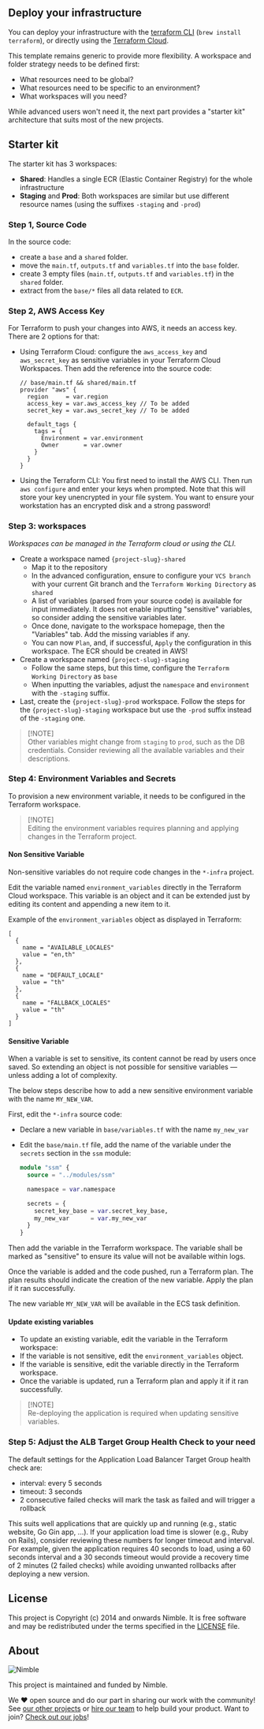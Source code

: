 ## Deploy your infrastructure

You can deploy your infrastructure with the [terraform CLI](https://learn.hashicorp.com/collections/terraform/cli) (`brew install terraform`), or directly using the [Terraform Cloud](https://cloud.hashicorp.com/products/terraform).

This template remains generic to provide more flexibility.
A workspace and folder strategy needs to be defined first:

- What resources need to be global?
- What resources need to be specific to an environment?
- What workspaces will you need?

While advanced users won't need it, the next part provides a "starter kit" architecture that suits most of the new projects.

## Starter kit

The starter kit has 3 workspaces:

- **Shared**: Handles a single ECR (Elastic Container Registry) for the whole infrastructure
- **Staging** and **Prod**: Both workspaces are similar but use different resource names (using the suffixes `-staging` and `-prod`)

### Step 1, Source Code

In the source code:

- create a `base` and a `shared` folder.
- move the `main.tf`, `outputs.tf` and `variables.tf` into the `base` folder.
- create 3 empty files (`main.tf`, `outputs.tf` and `variables.tf`) in the `shared` folder.
- extract from the `base/*` files all data related to `ECR`.

### Step 2, AWS Access Key

For Terraform to push your changes into AWS, it needs an access key. There are 2 options for that:

- Using Terraform Cloud: configure the `aws_access_key` and `aws_secret_key` as sensitive variables in your Terraform Cloud Workspaces. Then add the reference into the source code:

  ```hcl
  // base/main.tf && shared/main.tf
  provider "aws" {
    region     = var.region
    access_key = var.aws_access_key // To be added
    secret_key = var.aws_secret_key // To be added

    default_tags {
      tags = {
        Environment = var.environment
        Owner       = var.owner
      }
    }
  }
  ```

- Using the Terraform CLI: You first need to install the AWS CLI. Then run `aws configure` and enter your keys when prompted.
  Note that this will store your key unencrypted in your file system. You want to ensure your workstation has an encrypted disk and a strong password!

### Step 3: workspaces

_Workspaces can be managed in the Terraform cloud or using the CLI._

- Create a workspace named `{project-slug}-shared`
  - Map it to the repository
  - In the advanced configuration, ensure to configure your `VCS branch` with your current Git branch and the `Terraform Working Directory` as `shared`
  - A list of variables (parsed from your source code) is available for input immediately. It does not enable inputting "sensitive" variables, so consider adding the sensitive variables later.
  - Once done, navigate to the workspace homepage, then the "Variables" tab. Add the missing variables if any.
  - You can now `Plan`, and, if successful, `Apply` the configuration in this workspace. The ECR should be created in AWS!
- Create a workspace named `{project-slug}-staging`
  - Follow the same steps, but this time, configure the `Terraform Working Directory` as `base`
  - When inputting the variables, adjust the `namespace` and `environment` with the `-staging` suffix.
- Last, create the `{project-slug}-prod` workspace. Follow the steps for the `{project-slug}-staging` workspace but use the `-prod` suffix instead of the `-staging` one.

> [!NOTE]\
> Other variables might change from `staging` to `prod`, such as the DB credentials. Consider reviewing all the available variables and their descriptions.

### Step 4: Environment Variables and Secrets

To provision a new environment variable, it needs to be configured in the Terraform workspace.

> [!NOTE]\
> Editing the environment variables requires planning and applying changes in the Terraform project.

#### Non Sensitive Variable

Non-sensitive variables do not require code changes in the `*-infra` project.

Edit the variable named `environment_variables` directly in the Terraform Cloud workspace.
This variable is an object and it can be extended just by editing its content and appending a new item to it.

Example of the `environment_variables` object as displayed in Terraform:

```hcl
[
  {
    name = "AVAILABLE_LOCALES"
    value = "en,th"
  },
  {
    name = "DEFAULT_LOCALE"
    value = "th"
  },
  {
    name = "FALLBACK_LOCALES"
    value = "th"
  }
]
```

#### Sensitive Variable

When a variable is set to sensitive, its content cannot be read by users once saved.
So extending an object is not possible for sensitive variables — unless adding a lot of complexity.

The below steps describe how to add a new sensitive environment variable with the name `MY_NEW_VAR`.

First, edit the `*-infra` source code:

- Declare a new variable in `base/variables.tf` with the name `my_new_var`
- Edit the `base/main.tf` file, add the name of the variable under the `secrets` section in the `ssm` module:

  ```terraform
  module "ssm" {
    source = "../modules/ssm"

    namespace = var.namespace

    secrets = {
      secret_key_base = var.secret_key_base,
      my_new_var      = var.my_new_var
    }
  }
  ```

Then add the variable in the Terraform workspace.
The variable shall be marked as "sensitive" to ensure its value will not be available within logs.

Once the variable is added and the code pushed, run a Terraform plan.
The plan results should indicate the creation of the new variable.
Apply the plan if it ran successfully.

The new variable `MY_NEW_VAR` will be available in the ECS task definition.

#### Update existing variables

- To update an existing variable, edit the variable in the Terraform workspace:
- If the variable is not sensitive, edit the `environment_variables` object.
- If the variable is sensitive, edit the variable directly in the Terraform workspace.
- Once the variable is updated, run a Terraform plan and apply it if it ran successfully.

> [!NOTE]\
> Re-deploying the application is required when updating sensitive variables.

### Step 5: Adjust the ALB Target Group Health Check to your need

The default settings for the Application Load Balancer Target Group health check are:

- interval: every 5 seconds
- timeout: 3 seconds
- 2 consecutive failed checks will mark the task as failed and will trigger a rollback

This suits well applications that are quickly up and running (e.g., static website, Go Gin app, ...).
If your application load time is slower (e.g., Ruby on Rails), consider reviewing these numbers for longer timeout and interval.
For example, given the application requires 40 seconds to load, using a 60 seconds interval and a 30 seconds timeout would provide a recovery time of 2 minutes (2 failed checks) while avoiding unwanted rollbacks after deploying a new version.

## License

This project is Copyright (c) 2014 and onwards Nimble. It is free software and may be redistributed under the terms specified in the [LICENSE] file.

[LICENSE]: /LICENSE

## About

![Nimble](https://assets.nimblehq.co/logo/dark/logo-dark-text-160.png)

This project is maintained and funded by Nimble.

We ❤️ open source and do our part in sharing our work with the community!
See [our other projects][community] or [hire our team][hire] to help build your product.
Want to join? [Check out our jobs][jobs]!

[community]: https://github.com/nimblehq
[hire]: https://nimblehq.co/
[jobs]: https://jobs.nimblehq.co/

